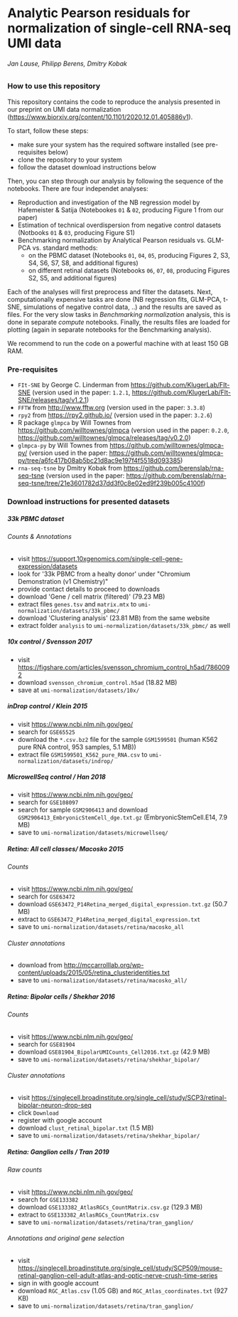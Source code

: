 # Analytic Pearson residuals for normalization of single-cell RNA-seq UMI data
###### Jan Lause, Philipp Berens, Dmitry Kobak


### How to use this repository

This repository contains the code to reproduce the analysis presented in our preprint on UMI data normalization (https://www.biorxiv.org/content/10.1101/2020.12.01.405886v1).

To start, follow these steps:

 - make sure your system has the required software installed (see pre-requisites below)
 - clone the repository to your system
 - follow the dataset download instructions below
 
Then, you can step through our analysis by following the sequence of the notebooks. There are four independet analyses:

 - Reproduction and investigation of the NB regression model by Hafemeister & Satija (Notebookes `01` & `02`, producing Figure 1 from our paper)
 - Estimation of technical overdispersion from negative control datasets (Notbooks `01` & `03`, producing Figure S1)
 - Benchmarking normalization by Analytical Pearson residuals vs. GLM-PCA vs. standard methods:
     - on the PBMC dataset (Notebooks `01`, `04`, `05`, producing Figures 2, S3, S4, S6, S7, S8, and additional figures)
     - on different retinal datasets (Notebooks `06`, `07`, `08`, producing Figures S2, S5, and additional figures)
     
Each of the analyses will first preprocess and filter the datasets. Next, computationally expensive tasks are done (NB regression fits, GLM-PCA, t-SNE, simulations of negative control data, ..) and the results are saved as files. For the very slow tasks in _Benchmarking normalization_ analysis, this is done in separate _compute_ notebooks. Finally, the results files are loaded for plotting (again in separate notebooks for the Benchmarking analysis).

We recommend to run the code on a powerful machine with at least 150 GB RAM.

### Pre-requisites


- `FIt-SNE` by George C. Linderman from https://github.com/KlugerLab/FIt-SNE (version used in the paper: `1.2.1`, https://github.com/KlugerLab/FIt-SNE/releases/tag/v1.2.1)
- `FFTW` from http://www.fftw.org (version used in the paper: `3.3.8`)
- `rpy2` from https://rpy2.github.io/ (version used in the paper: `3.2.6`)
- R package `glmpca` by Will Townes from https://github.com/willtownes/glmpca (version used in the paper: `0.2.0`, https://github.com/willtownes/glmpca/releases/tag/v0.2.0)
- `glmpca-py` by Will Townes from https://github.com/willtownes/glmpca-py/
(version used in the paper: https://github.com/willtownes/glmpca-py/tree/a6fc417b08ab5bc21d8ac9e197f4f5518d093385)
- `rna-seq-tsne` by Dmitry Kobak from https://github.com/berenslab/rna-seq-tsne (version used in the paper: https://github.com/berenslab/rna-seq-tsne/tree/21e3601782d37dd3f0c8e02ed9f239b005c4100f)

### Download instructions for presented datasets

##### 33k PBMC dataset

###### Counts & Annotations
 - visit https://support.10xgenomics.com/single-cell-gene-expression/datasets 
 - look for '33k PBMC from a healty donor' under "Chromium Demonstration (v1 Chemistry)"
 - provide contact details to proceed to downloads
 - download 'Gene / cell matrix (filtered)' (79.23 MB) 
 - extract files `genes.tsv` and `matrix.mtx` to `umi-normalization/datasets/33k_pbmc/`
 - download 'Clustering analysis' (23.81 MB) from the same website
 - extract folder `analysis` to `umi-normalization/datasets/33k_pbmc/` as well
 
##### 10x control / Svensson 2017
 - visit https://figshare.com/articles/svensson_chromium_control_h5ad/7860092 
 - download `svensson_chromium_control.h5ad` (18.82 MB)
 - save at `umi-normalization/datasets/10x/`

##### inDrop control / Klein 2015
 - visit https://www.ncbi.nlm.nih.gov/geo/ 
 - search for `GSE65525`
 - download the `*.csv.bz2` file for the sample `GSM1599501` (human K562 pure RNA control, 953 samples, 5.1 MB))
 - extract file `GSM1599501_K562_pure_RNA.csv` to `umi-normalization/datasets/indrop/`

##### MicrowellSeq control / Han 2018
 - visit https://www.ncbi.nlm.nih.gov/geo/ 
 - search for `GSE108097`
 - search for sample `GSM2906413` and download `GSM2906413_EmbryonicStemCell_dge.txt.gz` (EmbryonicStemCell.E14, 7.9 MB)
 - save to `umi-normalization/datasets/microwellseq/`

##### Retina: All cell classes/ Macosko 2015

###### Counts
 - visit https://www.ncbi.nlm.nih.gov/geo/
 - search for `GSE63472`
 - download `GSE63472_P14Retina_merged_digital_expression.txt.gz` (50.7 MB)
 - extract to `GSE63472_P14Retina_merged_digital_expression.txt`
 - save to `umi-normalization/datasets/retina/macosko_all`
###### Cluster annotations
 - download from http://mccarrolllab.org/wp-content/uploads/2015/05/retina_clusteridentities.txt
 - save to `umi-normalization/datasets/retina/macosko_all/`


##### Retina: Bipolar cells / Shekhar 2016

###### Counts
 - visit https://www.ncbi.nlm.nih.gov/geo/
 - search for `GSE81904`
 - download `GSE81904_BipolarUMICounts_Cell2016.txt.gz` (42.9 MB)
 - save to `umi-normalization/datasets/retina/shekhar_bipolar/`
###### Cluster annotations
 - visit https://singlecell.broadinstitute.org/single_cell/study/SCP3/retinal-bipolar-neuron-drop-seq
 - click `Download`
 - register with google account
 - download `clust_retinal_bipolar.txt` (1.5 MB)
 - save to `umi-normalization/datasets/retina/shekhar_bipolar/`


##### Retina: Ganglion cells / Tran 2019

###### Raw counts
 - visit https://www.ncbi.nlm.nih.gov/geo/
 - search for `GSE133382`
 - download `GSE133382_AtlasRGCs_CountMatrix.csv.gz` (129.3 MB)
 - extract to `GSE133382_AtlasRGCs_CountMatrix.csv`
 - save to `umi-normalization/datasets/retina/tran_ganglion/`

###### Annotations and original gene selection
 - visit https://singlecell.broadinstitute.org/single_cell/study/SCP509/mouse-retinal-ganglion-cell-adult-atlas-and-optic-nerve-crush-time-series
 - sign in with google account
 - download `RGC_Atlas.csv` (1.05 GB) and `RGC_Atlas_coordinates.txt` (927 KB)
 - save to `umi-normalization/datasets/retina/tran_ganglion/`

